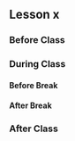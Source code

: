 ## Lesson x

### Before Class

### During Class

#### Before Break

#### After Break

### After Class
